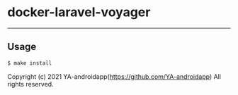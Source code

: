 # docker-laravel-voyager

---

## Usage

```bash
$ make install
```

Copyright (c) 2021 YA-androidapp(https://github.com/YA-androidapp) All rights reserved.